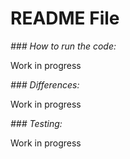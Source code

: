 # README File

_### How to run the code:_

Work in progress

_### Differences:_

Work in progress

_### Testing:_

Work in progress
